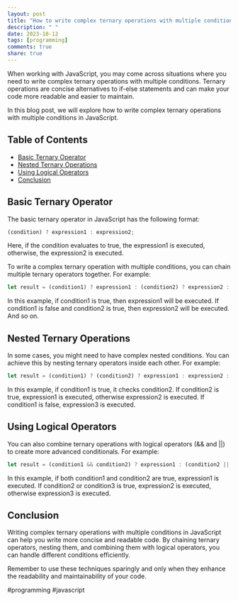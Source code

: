 ```yaml
---
layout: post
title: "How to write complex ternary operations with multiple conditions in JavaScript?"
description: " "
date: 2023-10-12
tags: [programming]
comments: true
share: true
---
```


When working with JavaScript, you may come across situations where you need to write complex ternary operations with multiple conditions. Ternary operations are concise alternatives to if-else statements and can make your code more readable and easier to maintain.

In this blog post, we will explore how to write complex ternary operations with multiple conditions in JavaScript.

## Table of Contents
- [Basic Ternary Operator](#basic-ternary-operator)
- [Nested Ternary Operations](#nested-ternary-operations)
- [Using Logical Operators](#using-logical-operators)
- [Conclusion](#conclusion)

## Basic Ternary Operator

The basic ternary operator in JavaScript has the following format:
```javascript
(condition) ? expression1 : expression2;
```

Here, if the condition evaluates to true, the expression1 is executed, otherwise, the expression2 is executed.

To write a complex ternary operation with multiple conditions, you can chain multiple ternary operators together. For example:
```javascript
let result = (condition1) ? expression1 : (condition2) ? expression2 : (condition3) ? expression3 : expression4;
```
In this example, if condition1 is true, then expression1 will be executed. If condition1 is false and condition2 is true, then expression2 will be executed. And so on.

## Nested Ternary Operations

In some cases, you might need to have complex nested conditions. You can achieve this by nesting ternary operators inside each other. For example:
```javascript
let result = (condition1) ? (condition2) ? expression1 : expression2 : expression3;
```
In this example, if condition1 is true, it checks condition2. If condition2 is true, expression1 is executed, otherwise expression2 is executed. If condition1 is false, expression3 is executed.

## Using Logical Operators

You can also combine ternary operations with logical operators (&& and ||) to create more advanced conditionals. For example:
```javascript
let result = (condition1 && condition2) ? expression1 : (condition2 || condition3) ? expression2 : expression3;
```
In this example, if both condition1 and condition2 are true, expression1 is executed. If condition2 or condition3 is true, expression2 is executed, otherwise expression3 is executed.

## Conclusion

Writing complex ternary operations with multiple conditions in JavaScript can help you write more concise and readable code. By chaining ternary operators, nesting them, and combining them with logical operators, you can handle different conditions efficiently.

Remember to use these techniques sparingly and only when they enhance the readability and maintainability of your code.

#programming #javascript